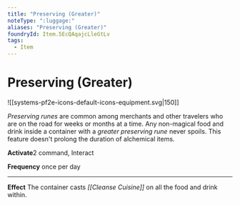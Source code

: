 ```yaml
---
title: "Preserving (Greater)"
noteType: ":luggage:"
aliases: "Preserving (Greater)"
foundryId: Item.5EcQAqajcLleGtLv
tags:
  - Item
---
```


# Preserving (Greater)
![[systems-pf2e-icons-default-icons-equipment.svg|150]]

_Preserving runes_ are common among merchants and other travelers who are on the road for weeks or months at a time. Any non-magical food and drink inside a container with a _greater_ _preserving rune_ never spoils. This feature doesn't prolong the duration of alchemical items.

**Activate**2 command, Interact

**Frequency** once per day

* * *

**Effect** The container casts _[[Cleanse Cuisine]]_ on all the food and drink within.
